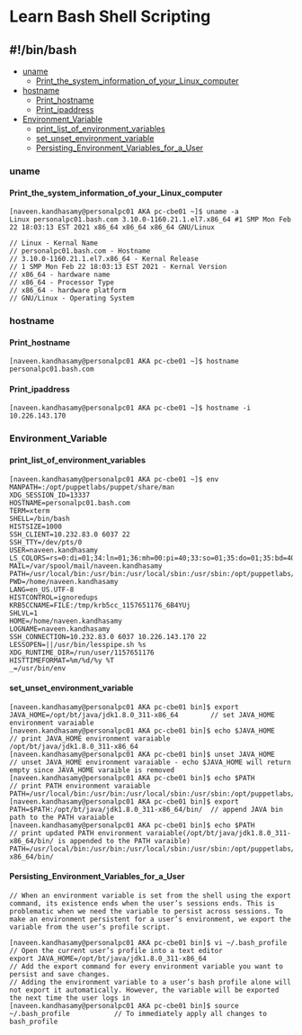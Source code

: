 # Learn Bash Shell Scripting
## #!/bin/bash

-  [uname](https://github.com/naveenkumar0306/bash_shell_scripting/blob/main/bash.md#uname)
    -  [Print_the_system_information_of_your_Linux_computer](https://github.com/naveenkumar0306/bash_shell_scripting/blob/main/bash.md#Print_the_system_information_of_your_Linux_computer)
-  [hostname](https://github.com/naveenkumar0306/bash_shell_scripting/blob/main/bash.md#hostname)
    - [Print_hostname](https://github.com/naveenkumar0306/bash_shell_scripting/blob/main/bash.md#Print_hostname)
    - [Print_ipaddress](https://github.com/naveenkumar0306/bash_shell_scripting/blob/main/bash.md#Print_ipaddress)
-  [Environment_Variable](https://github.com/naveenkumar0306/bash_shell_scripting/blob/main/bash.md#Environment_Variable)
    - [print_list_of_environment_variables](https://github.com/naveenkumar0306/bash_shell_scripting/blob/main/bash.md#print_list_of_environment_variables)
    - [set_unset_environment_variable](https://github.com/naveenkumar0306/bash_shell_scripting/blob/main/bash.md#set_unset_environment_variable)
    - [Persisting_Environment_Variables_for_a_User](https://github.com/naveenkumar0306/bash_shell_scripting/blob/main/bash.md#Persisting_Environment_Variables_for_a_User)

### uname
#### Print_the_system_information_of_your_Linux_computer
```
[naveen.kandhasamy@personalpc01 AKA pc-cbe01 ~]$ uname -a     
Linux personalpc01.bash.com 3.10.0-1160.21.1.el7.x86_64 #1 SMP Mon Feb 22 18:03:13 EST 2021 x86_64 x86_64 x86_64 GNU/Linux
```
```
// Linux - Kernal Name
// personalpc01.bash.com - Hostname
// 3.10.0-1160.21.1.el7.x86_64 - Kernal Release
// 1 SMP Mon Feb 22 18:03:13 EST 2021 - Kernal Version
// x86_64 - hardware name
// x86_64 - Processor Type
// x86_64 - hardware platform
// GNU/Linux - Operating System
```

### hostname
#### Print_hostname
```
[naveen.kandhasamy@personalpc01 AKA pc-cbe01 ~]$ hostname       
personalpc01.bash.com
```
#### Print_ipaddress
```
[naveen.kandhasamy@personalpc01 AKA pc-cbe01 ~]$ hostname -i
10.226.143.170
```

### Environment_Variable
#### print_list_of_environment_variables
```
[naveen.kandhasamy@personalpc01 AKA pc-cbe01 ~]$ env
MANPATH=:/opt/puppetlabs/puppet/share/man
XDG_SESSION_ID=13337
HOSTNAME=personalpc01.bash.com
TERM=xterm
SHELL=/bin/bash
HISTSIZE=1000
SSH_CLIENT=10.232.83.0 6037 22
SSH_TTY=/dev/pts/0
USER=naveen.kandhasamy
LS_COLORS=rs=0:di=01;34:ln=01;36:mh=00:pi=40;33:so=01;35:do=01;35:bd=40;33;01:cd=40;33;01:or=40;31;01:mi=01;05;37;41:su=37;41:sg=30;43:ca=30;41:tw=30;42:ow=34;42:st=37;44:ex=01;32:*.tar=01;31:*.tgz=01;31:*.arc=01;31:*.arj=01;31:*.taz=01;31:*.lha=01;31:*.lz4=01;31:*.lzh=01;31:*.lzma=01;31:*.tlz=01;31:*.txz=01;31:*.tzo=01;31:*.t7z=01;31:*.zip=01;31:*.z=01;31:*.Z=01;31:*.dz=01;31:
MAIL=/var/spool/mail/naveen.kandhasamy
PATH=/usr/local/bin:/usr/bin:/usr/local/sbin:/usr/sbin:/opt/puppetlabs/bin:/home/naveen.kandhasamy/.local/bin:/home/naveen.kandhasamy/bin
PWD=/home/naveen.kandhasamy
LANG=en_US.UTF-8
HISTCONTROL=ignoredups
KRB5CCNAME=FILE:/tmp/krb5cc_1157651176_6B4YUj
SHLVL=1
HOME=/home/naveen.kandhasamy
LOGNAME=naveen.kandhasamy
SSH_CONNECTION=10.232.83.0 6037 10.226.143.170 22
LESSOPEN=||/usr/bin/lesspipe.sh %s
XDG_RUNTIME_DIR=/run/user/1157651176
HISTTIMEFORMAT=%m/%d/%y %T
_=/usr/bin/env
```

#### set_unset_environment_variable
```
[naveen.kandhasamy@personalpc01 AKA pc-cbe01 bin]$ export JAVA_HOME=/opt/bt/java/jdk1.8.0_311-x86_64        // set JAVA_HOME environment varaiable
[naveen.kandhasamy@personalpc01 AKA pc-cbe01 bin]$ echo $JAVA_HOME                                          // print JAVA_HOME environment varaiable
/opt/bt/java/jdk1.8.0_311-x86_64
[naveen.kandhasamy@personalpc01 AKA pc-cbe01 bin]$ unset JAVA_HOME                                          // unset JAVA_HOME environment varaiable - echo $JAVA_HOME will return empty since JAVA_HOME varaible is removed   
[naveen.kandhasamy@personalpc01 AKA pc-cbe01 bin]$ echo $PATH                                               // print PATH environment varaiable
PATH=/usr/local/bin:/usr/bin:/usr/local/sbin:/usr/sbin:/opt/puppetlabs/bin:/home/naveen.kandhasamy/.local/bin:/home/naveen.kandhasamy/bin
[naveen.kandhasamy@personalpc01 AKA pc-cbe01 bin]$ export PATH=$PATH:/opt/bt/java/jdk1.8.0_311-x86_64/bin/  // append JAVA bin path to the PATH varaiable
[naveen.kandhasamy@personalpc01 AKA pc-cbe01 bin]$ echo $PATH                                               // print updated PATH environment varaiable(/opt/bt/java/jdk1.8.0_311-x86_64/bin/ is appended to the PATH varaible)
PATH=/usr/local/bin:/usr/bin:/usr/local/sbin:/usr/sbin:/opt/puppetlabs/bin:/home/naveen.kandhasamy/.local/bin:/home/naveen.kandhasamy/bin:/opt/bt/java/jdk1.8.0_311-x86_64/bin/
```
#### Persisting_Environment_Variables_for_a_User
```
// When an environment variable is set from the shell using the export command, its existence ends when the user’s sessions ends. This is problematic when we need the variable to persist across sessions. To make an environment persistent for a user’s environment, we export the variable from the user’s profile script.

[naveen.kandhasamy@personalpc01 AKA pc-cbe01 bin]$ vi ~/.bash_profile               // Open the current user’s profile into a text editor
export JAVA_HOME=/opt/bt/java/jdk1.8.0_311-x86_64                                   // Add the export command for every environment variable you want to persist and save changes.
// Adding the environment variable to a user’s bash profile alone will not export it automatically. However, the variable will be exported the next time the user logs in
[naveen.kandhasamy@personalpc01 AKA pc-cbe01 bin]$ source ~/.bash_profile           // To immediately apply all changes to bash_profile
```

